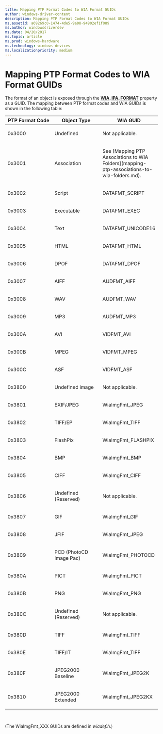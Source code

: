 ```yaml
---
title: Mapping PTP Format Codes to WIA Format GUIDs
author: windows-driver-content
description: Mapping PTP Format Codes to WIA Format GUIDs
ms.assetid: a69269c0-1474-4de5-9a08-94902ef1f089
ms.author: windowsdriverdev
ms.date: 04/20/2017
ms.topic: article
ms.prod: windows-hardware
ms.technology: windows-devices
ms.localizationpriority: medium
---
```


# Mapping PTP Format Codes to WIA Format GUIDs





The format of an object is exposed through the [**WIA\_IPA\_FORMAT**](https://msdn.microsoft.com/library/windows/hardware/ff551553) property as a GUID. The mapping between PTP format codes and WIA GUIDs is shown in the following table:

<table>
<colgroup>
<col width="33%" />
<col width="33%" />
<col width="33%" />
</colgroup>
<thead>
<tr class="header">
<th>PTP Format Code</th>
<th>Object Type</th>
<th>WIA GUID</th>
</tr>
</thead>
<tbody>
<tr class="odd">
<td><p>0x3000</p></td>
<td><p>Undefined</p></td>
<td><p>Not applicable.</p></td>
</tr>
<tr class="even">
<td><p>0x3001</p></td>
<td><p>Association</p></td>
<td><p>See [Mapping PTP Associations to WIA Folders](mapping-ptp-associations-to-wia-folders.md).</p></td>
</tr>
<tr class="odd">
<td><p>0x3002</p></td>
<td><p>Script</p></td>
<td><p>DATAFMT_SCRIPT</p></td>
</tr>
<tr class="even">
<td><p>0x3003</p></td>
<td><p>Executable</p></td>
<td><p>DATAFMT_EXEC</p></td>
</tr>
<tr class="odd">
<td><p>0x3004</p></td>
<td><p>Text</p></td>
<td><p>DATAFMT_UNICODE16</p></td>
</tr>
<tr class="even">
<td><p>0x3005</p></td>
<td><p>HTML</p></td>
<td><p>DATAFMT_HTML</p></td>
</tr>
<tr class="odd">
<td><p>0x3006</p></td>
<td><p>DPOF</p></td>
<td><p>DATAFMT_DPOF</p></td>
</tr>
<tr class="even">
<td><p>0x3007</p></td>
<td><p>AIFF</p></td>
<td><p>AUDFMT_AIFF</p></td>
</tr>
<tr class="odd">
<td><p>0x3008</p></td>
<td><p>WAV</p></td>
<td><p>AUDFMT_WAV</p></td>
</tr>
<tr class="even">
<td><p>0x3009</p></td>
<td><p>MP3</p></td>
<td><p>AUDFMT_MP3</p></td>
</tr>
<tr class="odd">
<td><p>0x300A</p></td>
<td><p>AVI</p></td>
<td><p>VIDFMT_AVI</p></td>
</tr>
<tr class="even">
<td><p>0x300B</p></td>
<td><p>MPEG</p></td>
<td><p>VIDFMT_MPEG</p></td>
</tr>
<tr class="odd">
<td><p>0x300C</p></td>
<td><p>ASF</p></td>
<td><p>VIDFMT_ASF</p></td>
</tr>
<tr class="even">
<td><p>0x3800</p></td>
<td><p>Undefined image</p></td>
<td><p>Not applicable.</p></td>
</tr>
<tr class="odd">
<td><p>0x3801</p></td>
<td><p>EXIF/JPEG</p></td>
<td><p>WiaImgFmt_JPEG</p></td>
</tr>
<tr class="even">
<td><p>0x3802</p></td>
<td><p>TIFF/EP</p></td>
<td><p>WiaImgFmt_TIFF</p></td>
</tr>
<tr class="odd">
<td><p>0x3803</p></td>
<td><p>FlashPix</p></td>
<td><p>WiaImgFmt_FLASHPIX</p></td>
</tr>
<tr class="even">
<td><p>0x3804</p></td>
<td><p>BMP</p></td>
<td><p>WiaImgFmt_BMP</p></td>
</tr>
<tr class="odd">
<td><p>0x3805</p></td>
<td><p>CIFF</p></td>
<td><p>WiaImgFmt_CIFF</p></td>
</tr>
<tr class="even">
<td><p>0x3806</p></td>
<td><p>Undefined (Reserved)</p></td>
<td><p>Not applicable.</p></td>
</tr>
<tr class="odd">
<td><p>0x3807</p></td>
<td><p>GIF</p></td>
<td><p>WiaImgFmt_GIF</p></td>
</tr>
<tr class="even">
<td><p>0x3808</p></td>
<td><p>JFIF</p></td>
<td><p>WiaImgFmt_JPEG</p></td>
</tr>
<tr class="odd">
<td><p>0x3809</p></td>
<td><p>PCD (PhotoCD Image Pac)</p></td>
<td><p>WiaImgFmt_PHOTOCD</p></td>
</tr>
<tr class="even">
<td><p>0x380A</p></td>
<td><p>PICT</p></td>
<td><p>WiaImgFmt_PICT</p></td>
</tr>
<tr class="odd">
<td><p>0x380B</p></td>
<td><p>PNG</p></td>
<td><p>WiaImgFmt_PNG</p></td>
</tr>
<tr class="even">
<td><p>0x380C</p></td>
<td><p>Undefined (Reserved)</p></td>
<td><p>Not applicable.</p></td>
</tr>
<tr class="odd">
<td><p>0x380D</p></td>
<td><p>TIFF</p></td>
<td><p>WiaImgFmt_TIFF</p></td>
</tr>
<tr class="even">
<td><p>0x380E</p></td>
<td><p>TIFF/IT</p></td>
<td><p>WiaImgFmt_TIFF</p></td>
</tr>
<tr class="odd">
<td><p>0x380F</p></td>
<td><p>JPEG2000 Baseline</p></td>
<td><p>WiaImgFmt_JPEG2K</p></td>
</tr>
<tr class="even">
<td><p>0x3810</p></td>
<td><p>JPEG2000 Extended</p></td>
<td><p>WiaImgFmt_JPEG2KX</p></td>
</tr>
</tbody>
</table>

 

(The WiaImgFmt\_XXX GUIDs are defined in *wiadef.h*.)

 

 




